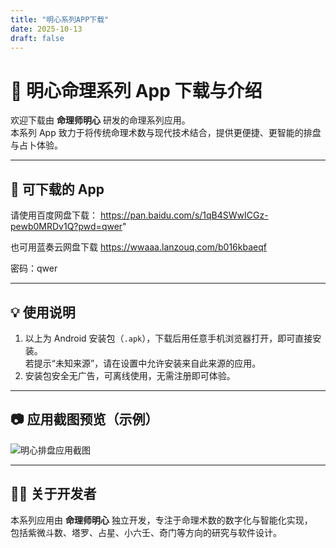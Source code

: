 ```yaml
---
title: "明心系列APP下载"
date: 2025-10-13
draft: false
---
```


# 🌟 明心命理系列 App 下载与介绍

欢迎下载由 **命理师明心** 研发的命理系列应用。  
本系列 App 致力于将传统命理术数与现代技术结合，提供更便捷、更智能的排盘与占卜体验。

---

## 📱 可下载的 App



请使用百度网盘下载：
    https://pan.baidu.com/s/1qB4SWwICGz-pewb0MRDv1Q?pwd=qwer"


也可用蓝奏云网盘下载 https://wwaaa.lanzouq.com/b016kbaeqf 

密码：qwer



---

## 💡 使用说明

1. 以上为 Android 安装包（`.apk`），下载后用任意手机浏览器打开，即可直接安装。  
   若提示“未知来源”，请在设置中允许安装来自此来源的应用。   
3. 安装包安全无广告，可离线使用，无需注册即可体验。

---

## 📷 应用截图预览（示例）

![明心排盘应用截图](/images/app-preview.png)

---

## 🧑‍💻 关于开发者

本系列应用由 **命理师明心** 独立开发，专注于命理术数的数字化与智能化实现，  
包括紫微斗数、塔罗、占星、小六壬、奇门等方向的研究与软件设计。

